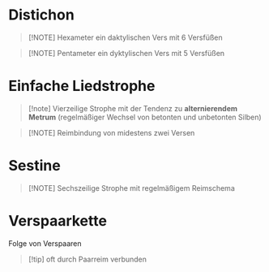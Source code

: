 # Distichon

> [!NOTE] Hexameter
> ein daktylischen Vers mit 6 Versfüßen

> [!NOTE] Pentameter
> ein dyktylischen Vers mit 5 Versfüßen

# Einfache Liedstrophe

> [!note] Vierzeilige Strophe
> mit der Tendenz zu **alternierendem Metrum** (regelmäßiger Wechsel von betonten und unbetonten Silben)

> [!NOTE] Reimbindung 
> von midestens zwei Versen

# Sestine

> [!NOTE] Sechszeilige Strophe
> mit regelmäßigem Reimschema

# Verspaarkette
Folge von Verspaaren

> [!tip] oft durch Paarreim verbunden
